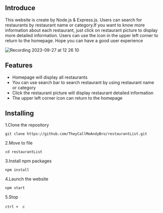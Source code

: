 ## Introduce

This website is create by Node.js & Express.js. Users can search for restaurants by restaurant name or category.If you want to know more information about each restaurant, just click on restaurant picture to display more detailed information. Users can use the icon in the upper left corner to return to the homepage. Hope you can have a good user experience 

![Recording 2023-09-27 at 12 26 10](https://github.com/TheyCallMeAndyBro/restaurantList/assets/133637358/a8578877-2d32-4b39-a875-ddbc4db8f0a5)


## Features

- Homepage will display all restaurants
- You can use search bar to search restaurant by using restaurant name or category
- Click the restaurant picture will display restaurant detailed information
- The upper left corner icon can return to the homepage

## Installing

1.Clone the repository
```
git clone https://github.com/TheyCallMeAndyBro/restaurantList.git
```

2.Move to file
```
cd restaurantList
```

3.Install npm packages
```
npm install
```

4.Launch the website
```
npm start
```

5.Stop
```
ctrl +　ｃ
```
